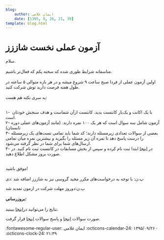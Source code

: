 ```yaml
---
blog:
    author: ایمان غلامی
    date: [1395, 9, 26, 21, 39]
template: blog.html
---
```

# آزمون عملی نخست شاززز

<div class="cnt">
<p>سلام.<br/><br/>متاسفانه شرایط طوری شده که سخته یکم که فعا‌ل‌تر باشیم.<br/><br/>اولین آزمون عملی از فردا صبح ساعت ۹ شروع میشه و در هر بازه متوالی ۵ ساعته در طول هفته فرصت دارید توش شرکت کنید.<br/><br/>یه سری نکته هم هست:‌<br/><br/></p>
<p>۱-  با یک اکانت و یک‌بار کانتست بدید. کانتست ازآن شماست و هدف سنجش خودتان است.<br/>۲- آزمون شامل سه سوال است که هر یک ۱۰۰ نمره دارند. (مانند آزمون‌های عملی دوره تابستان)<br/>۳- بعضی از سوالات تعدادی زیرمسئله دارند؛ کد شما باید تمامی تست‌های یک زیرمسئله را درست پاسخ دهد تا نمره آن زیر مسئله را بگیرید و بیشترین نمره میان تمامی ارسال‌های شما برای شما در نظر گرفته می‌شود.<br/>۴- در <a href="http://judge.cf/" target="_blank">اینجا</a> ابتدا ثبت نام کرده و سپس از بخش مسابقات در کانتست ثبت نام کنید. در صورت بروز مشکل اطلاع دهید.</p>
<p><br/>موفق باشید!<br/><br/>پ.ن:‌ با توجه به درخواست‌های مکرر مجید گروسی نیز به شاززز اضافه شد :دی</p>
<p>پ.ن:دوروز مهلت شرکت در ازمون تمدید شد<br/><br/><b>بروزرسانی:</b><br/><br/>نتایج را می‌توانید در<a href="http://judge.cf/ranking/1" target="_blank">اینجا</a> ببینید.</p>
<p>صورت سوالات <a href="http://bayanbox.ir/info/5292178600496309064/Code1" target="_blank">اینجا</a> و پاسخ سوالات <a href="http://bayanbox.ir/info/4935633631550467111/Code1-sol" target="_blank">اینجا</a> قرار گرفت.</p>
</div>

<div class="blog-info" markdown>
<span class="blog-author">
:fontawesome-regular-user: ایمان غلامی
</span>
<span class="blog-date">
:octicons-calendar-24: ۱۳۹۵/۰۹/۲۶ · :octicons-clock-24: ۲۱:۳۹
</span>
</div>

